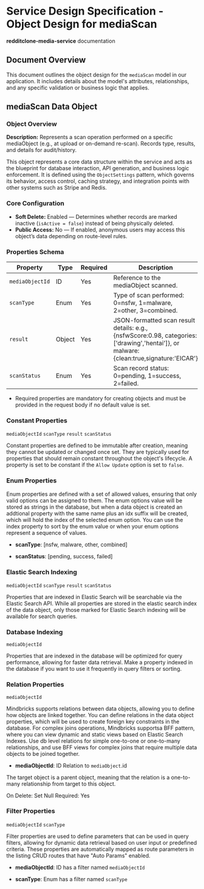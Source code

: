 # Service Design Specification - Object Design for mediaScan

**redditclone-media-service** documentation

## Document Overview

This document outlines the object design for the `mediaScan` model in our application. It includes details about the model's attributes, relationships, and any specific validation or business logic that applies.

## mediaScan Data Object

### Object Overview

**Description:** Represents a scan operation performed on a specific mediaObject (e.g., at upload or on-demand re-scan). Records type, results, and details for audit/history.

This object represents a core data structure within the service and acts as the blueprint for database interaction, API generation, and business logic enforcement.
It is defined using the `ObjectSettings` pattern, which governs its behavior, access control, caching strategy, and integration points with other systems such as Stripe and Redis.

### Core Configuration

- **Soft Delete:** Enabled — Determines whether records are marked inactive (`isActive = false`) instead of being physically deleted.
- **Public Access:** No — If enabled, anonymous users may access this object’s data depending on route-level rules.

### Properties Schema

| Property        | Type   | Required | Description                                                                                                                                                     |
| --------------- | ------ | -------- | --------------------------------------------------------------------------------------------------------------------------------------------------------------- |
| `mediaObjectId` | ID     | Yes      | Reference to the mediaObject scanned.                                                                                                                           |
| `scanType`      | Enum   | Yes      | Type of scan performed: 0=nsfw, 1=malware, 2=other, 3=combined.                                                                                                 |
| `result`        | Object | Yes      | JSON-formatted scan result details: e.g., {nsfwScore:0.98, categories:[&#39;drawing&#39;,&#39;hentai&#39;]}, or malware: {clean:true,signature:&#39;EICAR&#39;} |
| `scanStatus`    | Enum   | Yes      | Scan record status: 0=pending, 1=success, 2=failed.                                                                                                             |

- Required properties are mandatory for creating objects and must be provided in the request body if no default value is set.

### Constant Properties

`mediaObjectId` `scanType` `result` `scanStatus`

Constant properties are defined to be immutable after creation, meaning they cannot be updated or changed once set. They are typically used for properties that should remain constant throughout the object's lifecycle.
A property is set to be constant if the `Allow Update` option is set to `false`.

### Enum Properties

Enum properties are defined with a set of allowed values, ensuring that only valid options can be assigned to them.
The enum options value will be stored as strings in the database,
but when a data object is created an addtional property with the same name plus an idx suffix will be created, which will hold the index of the selected enum option.
You can use the index property to sort by the enum value or when your enum options represent a sequence of values.

- **scanType**: [nsfw, malware, other, combined]

- **scanStatus**: [pending, success, failed]

### Elastic Search Indexing

`mediaObjectId` `scanType` `result` `scanStatus`

Properties that are indexed in Elastic Search will be searchable via the Elastic Search API.
While all properties are stored in the elastic search index of the data object, only those marked for Elastic Search indexing will be available for search queries.

### Database Indexing

`mediaObjectId`

Properties that are indexed in the database will be optimized for query performance, allowing for faster data retrieval.
Make a property indexed in the database if you want to use it frequently in query filters or sorting.

### Relation Properties

`mediaObjectId`

Mindbricks supports relations between data objects, allowing you to define how objects are linked together.
You can define relations in the data object properties, which will be used to create foreign key constraints in the database.
For complex joins operations, Mindbricks supportsa BFF pattern, where you can view dynamic and static views based on Elastic Search Indexes.
Use db level relations for simple one-to-one or one-to-many relationships, and use BFF views for complex joins that require multiple data objects to be joined together.

- **mediaObjectId**: ID
  Relation to `mediaObject`.id

The target object is a parent object, meaning that the relation is a one-to-many relationship from target to this object.

On Delete: Set Null
Required: Yes

### Filter Properties

`mediaObjectId` `scanType`

Filter properties are used to define parameters that can be used in query filters, allowing for dynamic data retrieval based on user input or predefined criteria.
These properties are automatically mapped as route parameters in the listing CRUD routes that have "Auto Params" enabled.

- **mediaObjectId**: ID has a filter named `mediaObjectId`

- **scanType**: Enum has a filter named `scanType`
